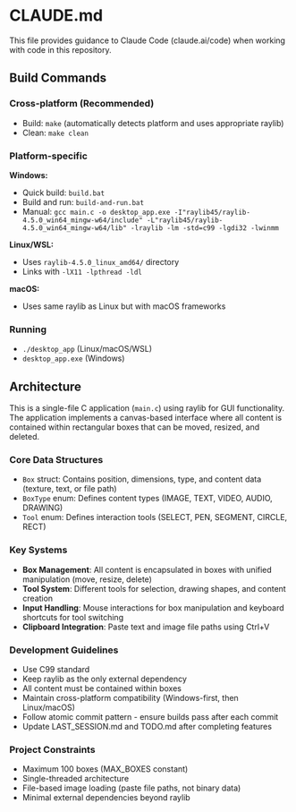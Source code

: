 # CLAUDE.md

This file provides guidance to Claude Code (claude.ai/code) when working with code in this repository.

## Build Commands

### Cross-platform (Recommended)
- Build: `make` (automatically detects platform and uses appropriate raylib)
- Clean: `make clean`

### Platform-specific
**Windows:**
- Quick build: `build.bat`
- Build and run: `build-and-run.bat`
- Manual: `gcc main.c -o desktop_app.exe -I"raylib45/raylib-4.5.0_win64_mingw-w64/include" -L"raylib45/raylib-4.5.0_win64_mingw-w64/lib" -lraylib -lm -std=c99 -lgdi32 -lwinmm`

**Linux/WSL:**
- Uses `raylib-4.5.0_linux_amd64/` directory
- Links with `-lX11 -lpthread -ldl`

**macOS:**
- Uses same raylib as Linux but with macOS frameworks

### Running
- `./desktop_app` (Linux/macOS/WSL)
- `desktop_app.exe` (Windows)

## Architecture

This is a single-file C application (`main.c`) using raylib for GUI functionality. The application implements a canvas-based interface where all content is contained within rectangular boxes that can be moved, resized, and deleted.

### Core Data Structures
- `Box` struct: Contains position, dimensions, type, and content data (texture, text, or file path)
- `BoxType` enum: Defines content types (IMAGE, TEXT, VIDEO, AUDIO, DRAWING)
- `Tool` enum: Defines interaction tools (SELECT, PEN, SEGMENT, CIRCLE, RECT)

### Key Systems
- **Box Management**: All content is encapsulated in boxes with unified manipulation (move, resize, delete)
- **Tool System**: Different tools for selection, drawing shapes, and content creation
- **Input Handling**: Mouse interactions for box manipulation and keyboard shortcuts for tool switching
- **Clipboard Integration**: Paste text and image file paths using Ctrl+V

### Development Guidelines
- Use C99 standard
- Keep raylib as the only external dependency
- All content must be contained within boxes
- Maintain cross-platform compatibility (Windows-first, then Linux/macOS)
- Follow atomic commit pattern - ensure builds pass after each commit
- Update LAST_SESSION.md and TODO.md after completing features

### Project Constraints
- Maximum 100 boxes (MAX_BOXES constant)
- Single-threaded architecture
- File-based image loading (paste file paths, not binary data)
- Minimal external dependencies beyond raylib